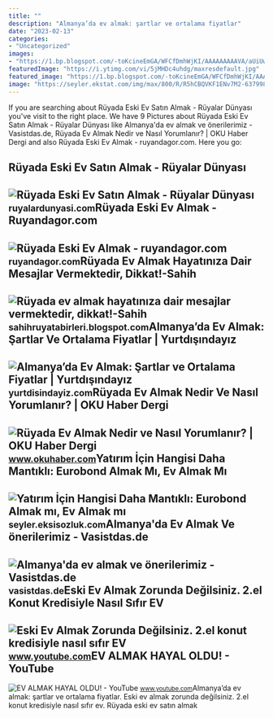 ```yaml
---
title: ""
description: "Almanya’da ev almak: şartlar ve ortalama fiyatlar"
date: "2023-02-13"
categories:
- "Uncategorized"
images:
- "https://1.bp.blogspot.com/-toKcineEmGA/WFCfDmhWjKI/AAAAAAAAAVA/aUiUwqTwSfkTk8WjiJ313cxbgd_8u2g9ACEw/s1600/r%25C3%25BCyada%2Bev%2Balmak%2B2.jpg"
featuredImage: "https://i.ytimg.com/vi/5jMHDc4uhdg/maxresdefault.jpg"
featured_image: "https://1.bp.blogspot.com/-toKcineEmGA/WFCfDmhWjKI/AAAAAAAAAVA/aUiUwqTwSfkTk8WjiJ313cxbgd_8u2g9ACEw/s1600/r%25C3%25BCyada%2Bev%2Balmak%2B2.jpg"
image: "https://seyler.ekstat.com/img/max/800/R/R5hCBQVKF1ENv7M2-637998020236787014.jpg"
---
```


If you are searching about Rüyada Eski Ev Satın Almak - Rüyalar Dünyası you've visit to the right place. We have 9 Pictures about Rüyada Eski Ev Satın Almak - Rüyalar Dünyası like Almanya'da ev almak ve önerilerimiz - Vasistdas.de, Rüyada Ev Almak Nedir ve Nasıl Yorumlanır? | OKU Haber Dergi and also Rüyada Eski Ev Almak - ruyandagor.com. Here you go:

Rüyada Eski Ev Satın Almak - Rüyalar Dünyası
--------------------------------------------

 ![Rüyada Eski Ev Satın Almak - Rüyalar Dünyası](http://ruyalardunyasi.com/wp-content/uploads/2030/05/Rüyada-Eski-Ev-Satın-Almak.jpg) <small>ruyalardunyasi.com</small>Rüyada Eski Ev Almak - Ruyandagor.com
-------------------------------------

 ![Rüyada Eski Ev Almak - ruyandagor.com](https://images.ruyandagor.com/2017/04/eski-ev-almak-0156.jpg) <small>ruyandagor.com</small>Rüyada Ev Almak Hayatınıza Dair Mesajlar Vermektedir, Dikkat!-Sahih
-------------------------------------------------------------------

 ![Rüyada ev almak hayatınıza dair mesajlar vermektedir, dikkat!-Sahih](https://1.bp.blogspot.com/-toKcineEmGA/WFCfDmhWjKI/AAAAAAAAAVA/aUiUwqTwSfkTk8WjiJ313cxbgd_8u2g9ACEw/s1600/r%25C3%25BCyada%2Bev%2Balmak%2B2.jpg) <small>sahihruyatabirleri.blogspot.com</small>Almanya’da Ev Almak: Şartlar Ve Ortalama Fiyatlar | Yurtdışındayız
------------------------------------------------------------------

 ![Almanya’da Ev Almak: Şartlar ve Ortalama Fiyatlar | Yurtdışındayız](https://cdn.yurtdisindayiz.com/wp-content/uploads/2021/07/almanyada-ev-almak.jpg) <small>yurtdisindayiz.com</small>Rüyada Ev Almak Nedir Ve Nasıl Yorumlanır? | OKU Haber Dergi
------------------------------------------------------------

 ![Rüyada Ev Almak Nedir ve Nasıl Yorumlanır? | OKU Haber Dergi](https://www.okuhaber.com/wp-content/uploads/2022/03/kapakev.jpg) <small>www.okuhaber.com</small>Yatırım İçin Hangisi Daha Mantıklı: Eurobond Almak Mı, Ev Almak Mı
------------------------------------------------------------------

 ![Yatırım İçin Hangisi Daha Mantıklı: Eurobond Almak mı, Ev Almak mı](https://seyler.ekstat.com/img/max/800/R/R5hCBQVKF1ENv7M2-637998020236787014.jpg) <small>seyler.eksisozluk.com</small>Almanya'da Ev Almak Ve önerilerimiz - Vasistdas.de
--------------------------------------------------

 ![Almanya'da ev almak ve önerilerimiz - Vasistdas.de](https://vasistdas.de/wp-content/uploads/2021/06/Almanyada-ev-satin-almak_2.jpg) <small>vasistdas.de</small>Eski Ev Almak Zorunda Değilsiniz. 2.el Konut Kredisiyle Nasıl Sıfır EV
----------------------------------------------------------------------

 ![Eski Ev Almak Zorunda Değilsiniz. 2.el konut kredisiyle nasıl sıfır EV](https://i.ytimg.com/vi/G4L6bzlibzM/hq2.jpg?sqp=-oaymwEoCOADEOgC8quKqQMcGADwAQH4Ac4FgAKACooCDAgAEAEYRCBPKGUwDw==&rs=AOn4CLAEit2mvktcmoC2v0TpcCkf1ZtM7w) <small>www.youtube.com</small>EV ALMAK HAYAL OLDU! - YouTube
------------------------------

 ![EV ALMAK HAYAL OLDU! - YouTube](https://i.ytimg.com/vi/5jMHDc4uhdg/maxresdefault.jpg) <small>www.youtube.com</small>Almanya’da ev almak: şartlar ve ortalama fiyatlar. Eski ev almak zorunda değilsiniz. 2.el konut kredisiyle nasıl sıfır ev. Rüyada eski ev satın almak

